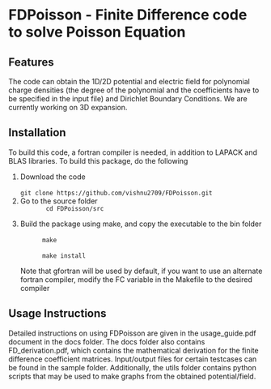 # FDPoisson - Finite Difference code to solve Poisson Equation



## Features
The code can obtain the 1D/2D potential and electric field for polynomial charge densities (the degree of the polynomial and the coefficients have to be specified in the input file) and Dirichlet Boundary Conditions. We are currently working on 3D expansion.

## Installation

To build this code, a fortran compiler is needed, in addition to LAPACK and BLAS libraries. To build this package, do the following
<ol>
  <li> Download the code <br>
<code>
git clone https://github.com/vishnu2709/FDPoisson.git
</code>
   <li> Go to the source folder
     <code>
       cd FDPoisson/src
     </code>
   <li> Build the package using make, and copy the executable to the bin folder <br>
    <code>
      make </code> <br> <code>
      make install
     </code> <br>
     Note that gfortran will be used by default, if you want to use an alternate fortran compiler, modify the FC variable in the Makefile to the desired compiler
</ol>
   

## Usage Instructions

Detailed instructions on using FDPoisson are given in the usage_guide.pdf document in the docs folder. The docs folder also contains FD_derivation.pdf, which contains the mathematical derivation for the finite difference coefficient matrices. Input/output files for certain testcases can be found in the sample folder. Additionally, the utils folder contains python scripts that may be used to make graphs from the obtained potential/field. 
